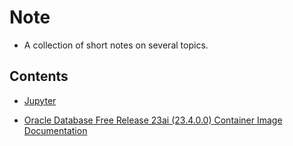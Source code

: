 # Note

- A collection of short notes on several topics.

## Contents

- [Jupyter](jupyter.md)

- [Oracle Database Free Release 23ai (23.4.0.0) Container Image Documentation](oracle-database-free-release-23ai-23400-container-image-documentation.md)
